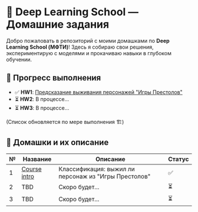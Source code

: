 # 🧠 Deep Learning School — Домашние задания  

Добро пожаловать в репозиторий с моими домашками по **Deep Learning School (МФТИ)**! Здесь я собираю свои решения, экспериментирую с моделями и прокачиваю навыки в глубоком обучении.  

## 📌 Прогресс выполнения  

- ✅ **HW1**: [Предсказание выживания персонажей "Игры Престолов"](homeworks/hw1_got_survival.ipynb)  
- ⏳ **HW2**: В процессе...  
- ⏳ **HW3**: В процессе...  

(Список обновляется по мере выполнения 🏗️)  

## 🚀 Домашки и их описание  

| №  | Название | Описание | Статус |
|----|---------|----------|--------|
| 1  | [Course intro](homeworks/hw1_got_survival.ipynb) | Классификация: выжил ли персонаж из "Игры Престолов" | ✅ |
| 2  | TBD | Скоро будет... | ⏳ |
| 3  | TBD | Скоро будет... | ⏳ |
